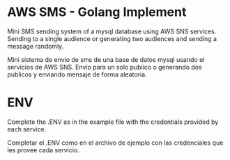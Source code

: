# AWS SMS - Golang Implement

Mini SMS sending system of a mysql database using AWS SNS services. Sending to a single audience or generating two audiences and sending a message randomly.

Mini sistema de envio de sms de una base de datos mysql usando el servicios de AWS SNS. Envío para un solo publico o generando dos publicos y enviando mensaje de forma aleatoria.
# ENV
Complete the .ENV as in the example file with the credentials provided by each service.

Completar el .ENV como en el archivo de ejemplo con las credenciales que les provee cada servicio.
